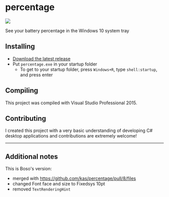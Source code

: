 # percentage

![](https://raw.githubusercontent.com/kas/percentage/master/percentage.png)

See your battery percentage in the Windows 10 system tray

## Installing

* [Download the latest release](https://github.com/kas/percentage/releases)
* Put `percentage.exe` in your startup folder
  * To get to your startup folder, press `Windows+R`, type `shell:startup`, and press enter

## Compiling

This project was compiled with Visual Studio Professional 2015.

## Contributing

I created this project with a very basic understanding of developing C# desktop applications and contributions are extremely welcome!

----

## Additional notes

This is Boso's version:
- merged with https://github.com/kas/percentage/pull/8/files
- changed Font face and size to Fixedsys 10pt
- removed `TextRenderingHint`
